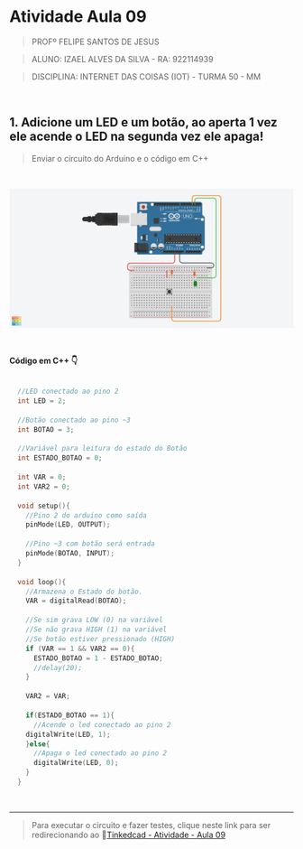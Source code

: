# Atividade Aula 09

>PROFº FELIPE SANTOS DE JESUS

>ALUNO: IZAEL ALVES DA SILVA - RA: 922114939

>DISCIPLINA: INTERNET DAS COISAS (IOT) - TURMA 50 - MM

<br>

## 1. Adicione um LED e um botão, ao aperta 1 vez ele acende o LED na segunda vez ele apaga!
>Enviar o circuito do Arduino e o código em C++

<br/>

![Circuito image](../contents/images/circuit-aula-9.png)

<br/>

**Código em C++ 👇**
```c++

  //LED conectado ao pino 2
  int LED = 2; 

  //Botão conectado ao pino ~3
  int BOTAO = 3; 

  //Variável para leitura do estado do Botão
  int ESTADO_BOTAO = 0; 

  int VAR = 0;
  int VAR2 = 0;

  void setup(){
    //Pino 2 do arduino como saída
    pinMode(LED, OUTPUT); 
    
    //Pino ~3 com botão será entrada
    pinMode(BOTAO, INPUT); 
  }

  void loop(){
    //Armazena o Estado do botão.
    VAR = digitalRead(BOTAO);	
    
    //Se sim grava LOW (0) na variável
    //Se não grava HIGH (1) na variável
    //Se botão estiver pressionado (HIGH)
    if (VAR == 1 && VAR2 == 0){
      ESTADO_BOTAO = 1 - ESTADO_BOTAO;
      //delay(20);
    }
    
    VAR2 = VAR;
    
    if(ESTADO_BOTAO == 1){   
      //Acende o led conectado ao pino 2
    digitalWrite(LED, 1);
    }else{
      //Apaga o led conectado ao pino 2
      digitalWrite(LED, 0);
    }
  }

```

<br>
<hr>

>Para executar o circuito e fazer testes, clique neste link para ser redirecionando ao 🔗[Tinkedcad - Atividade - Aula 09](https://www.tinkercad.com/things/0v6VwpBmZl6)